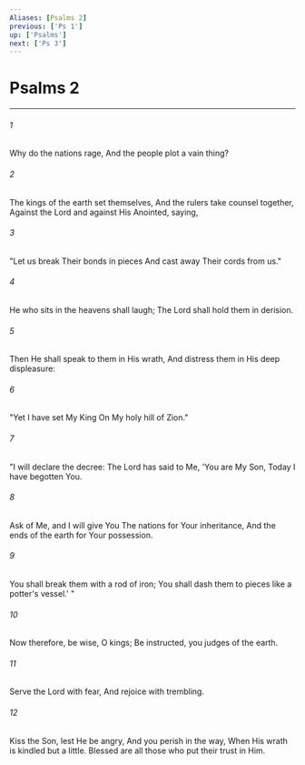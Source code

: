 ```yaml
---
Aliases: [Psalms 2]
previous: ['Ps 1']
up: ['Psalms']
next: ['Ps 3']
---
```

# Psalms 2

***


###### 1 
Why do the nations rage, And the people plot a vain thing? 

###### 2 
The kings of the earth set themselves, And the rulers take counsel together, Against the Lord and against His Anointed, saying, 

###### 3 
"Let us break Their bonds in pieces And cast away Their cords from us." 

###### 4 
He who sits in the heavens shall laugh; The Lord shall hold them in derision. 

###### 5 
Then He shall speak to them in His wrath, And distress them in His deep displeasure: 

###### 6 
"Yet I have set My King On My holy hill of Zion." 

###### 7 
"I will declare the decree: The Lord has said to Me, 'You are My Son, Today I have begotten You. 

###### 8 
Ask of Me, and I will give You The nations for Your inheritance, And the ends of the earth for Your possession. 

###### 9 
You shall break them with a rod of iron; You shall dash them to pieces like a potter's vessel.' " 

###### 10 
Now therefore, be wise, O kings; Be instructed, you judges of the earth. 

###### 11 
Serve the Lord with fear, And rejoice with trembling. 

###### 12 
Kiss the Son, lest He be angry, And you perish in the way, When His wrath is kindled but a little. Blessed are all those who put their trust in Him.
